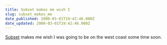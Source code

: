 ```yaml
---
title: Subset makes me wish I
slug: subset_makes_me
date_published: 2000-03-01T19:42:46.000Z
date_updated: 2000-03-01T19:42:46.000Z
---
```


[Subset](http://wallofsound.go.com/news/stories/subset022900.html) makes me wish I was going to be on the west coast some time soon.
